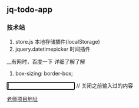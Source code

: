 ##  jq-todo-app

### 技术站

1. store.js   本地存储插件(localStorage)
2. jquery.datetimepicker   时间插件

__有网时，百度一下 详细了解了解 

1. box-sizing: border-box;

<input type="text" autofocus  autocomplete="off" />  // 关闭之前输入过的内容

[老师项目地址](http://todolist.t.imooc.io/)